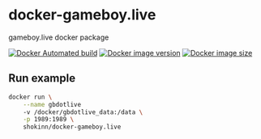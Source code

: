 # docker-gameboy.live
gameboy.live docker package

[![Docker Automated build](https://img.shields.io/docker/automated/shokinn/docker-gameboy.live.svg)](https://hub.docker.com/r/shokinn/docker-gameboy.live/)
[![Docker image version](https://images.microbadger.com/badges/version/shokinn/docker-gameboy.live.svg)](https://microbadger.com/images/shokinn/docker-gameboy.live)
[![Docker image size](https://images.microbadger.com/badges/image/shokinn/docker-gameboy.live.svg)](https://microbadger.com/images/shokinn/docker-gameboy.live)

## Run example

```bash
docker run \
	--name gbdotlive
	-v /docker/gbdotlive_data:/data \
	-p 1989:1989 \
	shokinn/docker-gameboy.live
```